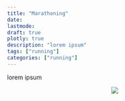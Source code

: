 ```yaml
---
title: "Marathoning"
date: 
lastmode: 
draft: true
plotly: true
description: "lorem ipsum"
tags: ["running"]
categories: ["running"]
---
```


lorem ipsum

<p align="center">
    <img src="/img/marathoning/philly-marathon.jpeg">
</p>